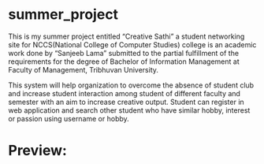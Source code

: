 # summer_project
This is my summer project entitled “Creative Sathi” a student networking site for 
NCCS(National College of Computer Studies) college is an academic work done by “Sanjeeb Lama” submitted to the partial fulfillment of 
the requirements for the degree of Bachelor of Information Management at Faculty of Management, Tribhuvan University.

This system will help organization to overcome the absence of student club and increase student 
interaction among student of different faculty and semester with an aim to increase creative output. 
Student can register in web application and search other student who have similar hobby, interest or 
passion using username or hobby. 

# Preview:
